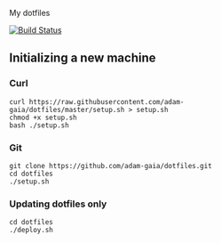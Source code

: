 My dotfiles

[![Build Status](https://travis-ci.com/adam-gaia/dotfiles.svg?branch=master)](https://travis-ci.com/adam-gaia/dotfiles)

## Initializing a new machine
### Curl
```
curl https://raw.githubusercontent.com/adam-gaia/dotfiles/master/setup.sh > setup.sh
chmod +x setup.sh
bash ./setup.sh
```

### Git
```
git clone https://github.com/adam-gaia/dotfiles.git
cd dotfiles
./setup.sh
```

### Updating dotfiles only
```
cd dotfiles
./deploy.sh
```
